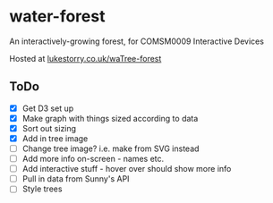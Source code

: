 # water-forest
An interactively-growing forest, for COMSM0009 Interactive Devices

Hosted at [lukestorry.co.uk/waTree-forest](https://lukestorry.co.uk/waTree-forest)


## ToDo
- [x] Get D3 set up
- [x] Make graph with things sized according to data
- [x] Sort out sizing
- [x] Add in tree image
- [ ] Change tree image? i.e. make from SVG instead
- [ ] Add more info on-screen - names etc.
- [ ] Add interactive stuff - hover over should show more info
- [ ] Pull in data from Sunny's API
- [ ] Style trees
